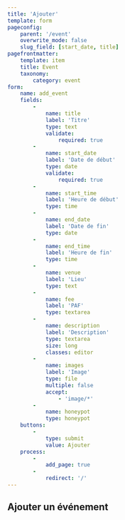 ```yaml
---
title: 'Ajouter'
template: form
pageconfig:
    parent: '/event'
    overwrite_mode: false
    slug_field: [start_date, title]
pagefrontmatter:
    template: item
    title: Event
    taxonomy:
        category: event
form:
    name: add_event
    fields:
        -
            name: title
            label: 'Titre'
            type: text
            validate:
                required: true
        -
            name: start_date
            label: 'Date de début'
            type: date
            validate:
                required: true
        -
            name: start_time
            label: 'Heure de début'
            type: time
        -
            name: end_date
            label: 'Date de fin'
            type: date
        -
            name: end_time
            label: 'Heure de fin'
            type: time
        -
            name: venue
            label: 'Lieu'
            type: text
        -
            name: fee
            label: 'PAF'
            type: textarea
        -
            name: description
            label: 'Description'
            type: textarea
            size: long
            classes: editor
        -
            name: images
            label: 'Image'
            type: file
            multiple: false
            accept:
                - 'image/*'
        -
            name: honeypot
            type: honeypot
    buttons:
        -
            type: submit
            value: Ajouter
    process:
        -
            add_page: true
        -
            redirect: '/'
---
```


## Ajouter un événement